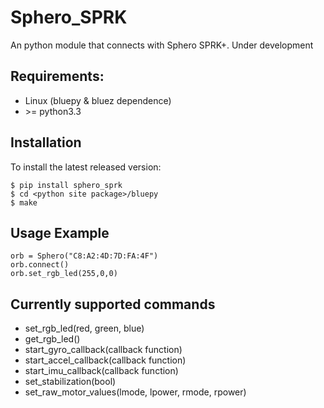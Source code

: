 Sphero_SPRK
============
An python module that connects with Sphero SPRK+. Under development

Requirements:
--------------------
- Linux (bluepy & bluez dependence)
- \>= python3.3 

Installation
--------------------
To install the latest released version:

	$ pip install sphero_sprk
	$ cd <python site package>/bluepy
	$ make

Usage Example
---------------------------

	orb = Sphero("C8:A2:4D:7D:FA:4F")
	orb.connect()
	orb.set_rgb_led(255,0,0)


Currently supported commands
----------------------------------
 - set_rgb_led(red, green, blue)
 - get_rgb_led()
 - start_gyro_callback(callback function)
 - start_accel_callback(callback function)
 - start_imu_callback(callback function)
 - set_stabilization(bool)
 - set_raw_motor_values(lmode, lpower, rmode, rpower)
